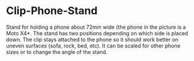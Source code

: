 # Clip-Phone-Stand
Stand for holding a phone about 72mm wide (the phone in the picture is a Moto X4*.  The stand has two positions depending on which side is placed down.  The clip stays attached to the phone so it should work better on uneven surfaces (sofa, rock, bed, etc).  It can be scaled for other phone sizes or to change the angle of the stand. 
